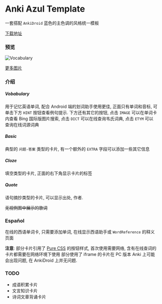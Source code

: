 Anki Azul Template
================

一套搭配 `AnkiDroid` 蓝色的主色调的风格统一模板

[下载地址][4]

### 预览

![Vocabulary](1)

[更多图片][2]

### 介绍
##### Vobabulary
用于记忆英语单词, 配合 Android 端的划词助手使用更佳, 正面只有单词和音标, 可单击下方 `HINT` 按钮查看例句提示.
下方还有其它的按钮, 点击 `IMAGE` 可以在单词卡内查看 Bing 国际版图片搜索, 点击 `DICT` 可以在线查询韦氏词典, 点击 `ETYM` 可以查询在线词源词典

##### Basic
典型的 `问题-答案` 类型的卡片, 有一个额外的 `EXTRA` 字段可以添加一些其它信息

##### Cloze
填空类型的卡片, 正面的右下角显示卡片的标签

##### Quote
语句摘抄类型的卡片, 可以显示出处, 作者.

~~无视例图中展示的歌词~~

### Español
在线的西语单词卡, 只需要添加单词, 在线显示西语助手或 `WordReference` 的释义页面

**注意**:
部分卡片引用了 [Pure CSS][3] 的按钮样式, 首次使用需要网络, 含有在线查词的卡片都需要在网络环境下使用
部分使用了 iframe 的卡片在 PC 版本 Anki 上可能会出现问题, 在 AnkiDroid 上并无问题.

### TODO
- 成语积累卡片
- 文言知识卡片
- 诗词文章背诵卡片

[1]: https://raw.githubusercontent.com/TunkShif/Anki-Azul-Template/master/img/Screenshot_20180717204754.png
[2]: https://github.com/TunkShif/Anki-Azul-Template/blob/master/img/
[3]: https://purecss.io/
[4]: https://github.com/TunkShif/Anki-Azul-Template/releases